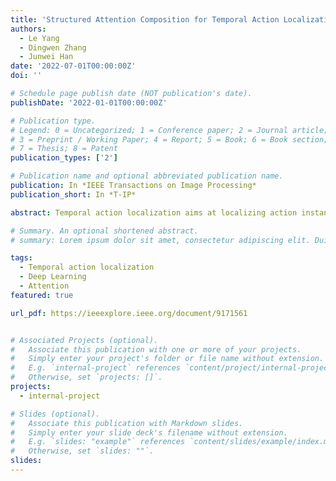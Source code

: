 ```yaml
---
title: 'Structured Attention Composition for Temporal Action Localization'
authors:
  - Le Yang
  - Dingwen Zhang
  - Junwei Han
date: '2022-07-01T00:00:00Z'
doi: ''

# Schedule page publish date (NOT publication's date).
publishDate: '2022-01-01T00:00:00Z'

# Publication type.
# Legend: 0 = Uncategorized; 1 = Conference paper; 2 = Journal article;
# 3 = Preprint / Working Paper; 4 = Report; 5 = Book; 6 = Book section;
# 7 = Thesis; 8 = Patent
publication_types: ['2']

# Publication name and optional abbreviated publication name.
publication: In *IEEE Transactions on Image Processing*
publication_short: In *T-IP*

abstract: Temporal action localization aims at localizing action instances from untrimmed videos. Existing works have designed various effective modules to precisely localize action instances based on appearance and motion features. However, by treating these two kinds of features with equal importance, previous works cannot take full advantage of each modality feature, making the learned model still sub-optimal. To tackle this issue, we make an early effort to study temporal action localization from the perspective of multi-modality feature learning, based on the observation that different actions exhibit specific preferences to appearance or motion modality. Specifically, we build a novel structured attention composition module. Unlike conventional attention, the proposed module would not infer frame attention and modality attention independently. Instead, by casting the relationship between the modality attention and the frame attention as an attention assignment process, the structured attention composition module learns to encode the frame-modality structure and uses it to regularize the inferred frame attention and modality attention, respectively, upon the optimal transport theory. The final frame-modality attention is obtained by the composition of the two individual attentions. The proposed structured attention composition module can be deployed as a plug-and-play module into existing action localization frameworks. Extensive experiments on two widely used benchmarks show that the proposed structured attention composition consistently improves four state-of-the-art temporal action localization methods and builds new state-of-the-art performance on THUMOS14. Code is availabel at this https URL.

# Summary. An optional shortened abstract.
# summary: Lorem ipsum dolor sit amet, consectetur adipiscing elit. Duis posuere tellus ac convallis placerat. Proin tincidunt magna sed ex sollicitudin condimentum.

tags:
  - Temporal action localization
  - Deep Learning
  - Attention
featured: true

url_pdf: https://ieeexplore.ieee.org/document/9171561


# Associated Projects (optional).
#   Associate this publication with one or more of your projects.
#   Simply enter your project's folder or file name without extension.
#   E.g. `internal-project` references `content/project/internal-project/index.md`.
#   Otherwise, set `projects: []`.
projects:
  - internal-project

# Slides (optional).
#   Associate this publication with Markdown slides.
#   Simply enter your slide deck's filename without extension.
#   E.g. `slides: "example"` references `content/slides/example/index.md`.
#   Otherwise, set `slides: ""`.
slides:
---
```

